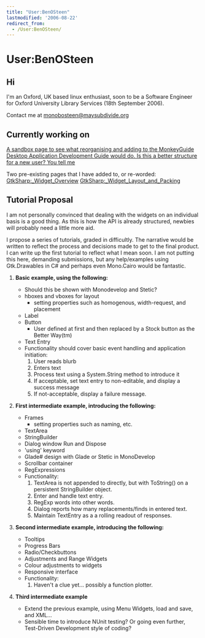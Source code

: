 ```yaml
---
title: "User:BenOSteen"
lastmodified: '2006-08-22'
redirect_from:
  - /User:BenOSteen/
---
```


User:BenOSteen
==============

Hi
--

I'm an Oxford, UK based linux enthusiast, soon to be a Software Engineer for Oxford University Library Services (18th September 2006).

Contact me at monobosteen@maysubdivide.org

Currently working on
--------------------

[A sandbox page to see what reorganising and adding to the MonkeyGuide Desktop Application Development Guide would do. Is this a better structure for a new user? You tell me](/BosteenMonkey_Guide)

Two pre-existing pages that I have added to, or re-worded: [GtkSharp:_Widget_Overview](/GtkSharp:_Widget_Overview "GtkSharp: Widget Overview") [GtkSharp:_Widget_Layout_and_Packing](/GtkSharp:_Widget_Layout_and_Packing "GtkSharp: Widget Layout and Packing")

Tutorial Proposal
-----------------

I am not personally convinced that dealing with the widgets on an individual basis is a good thing. As this is how the API is already structured, newbies will probably need a little more aid.

I propose a series of tutorials, graded in difficultly. The narrative would be written to reflect the process and decisions made to get to the final product. I can write up the first tutorial to reflect what I mean soon. I am not putting this here, demanding submissions, but any help/examples using Gtk.Drawables in C# and perhaps even Mono.Cairo would be fantastic.

1.  **Basic example, using the following:**
    -   Should this be shown with Monodevelop and Stetic?
    -   hboxes and vboxes for layout
        -   setting properties such as homogenous, width-request, and placement
    -   Label
    -   Button
        -   User defined at first and then replaced by a Stock button as the Better Way(tm)
    -   Text Entry
    -   Functionality should cover basic event handling and application initiation:
        1.  User reads blurb
        2.  Enters text
        3.  Process text using a System.String method to introduce it
        4.  If acceptable, set text entry to non-editable, and display a success message
        5.  If not-acceptable, display a failure message.

2.  **First intermediate example, introducing the following:**
    -   Frames
        -   setting properties such as naming, etc.
    -   TextArea
    -   StringBuilder
    -   Dialog window Run and Dispose
    -   'using' keyword
    -   Glade# design with Glade or Stetic in MonoDevelop
    -   Scrollbar container
    -   RegExpressions
    -   Functionality:
        1.  TextArea is not appended to directly, but with ToString() on a persistent StringBuilder object.
        2.  Enter and handle text entry.
        3.  RegExp words into other words.
        4.  Dialog reports how many replacements/finds in entered text.
        5.  Maintain TextEntry as a a rolling readout of responses.

3.  **Second intermediate example, introducing the following:**
    -   Tooltips
    -   Progress Bars
    -   Radio/Checkbuttons
    -   Adjustments and Range Widgets
    -   Colour adjustments to widgets
    -   Responsive interface
    -   Functionality:
        1.  Haven't a clue yet... possibly a function plotter.

4.  **Third intermediate example**
    -   Extend the previous example, using Menu Widgets, load and save, and XML...
    -   Sensible time to introduce NUnit testing? Or going even further, Test-Driven Development style of coding?



